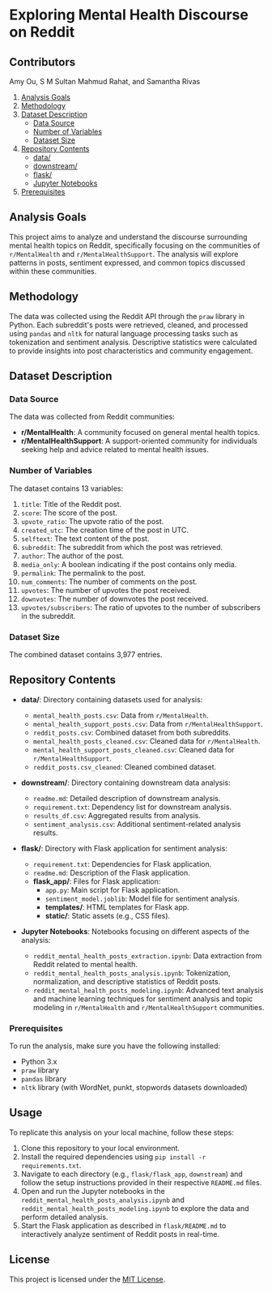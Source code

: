 # Exploring Mental Health Discourse on Reddit

## Contributors 
Amy Ou, S M Sultan Mahmud Rahat, and Samantha Rivas 

1. [Analysis Goals](#analysis-goals)
2. [Methodology](#methodology)
3. [Dataset Description](#dataset-description)
   - [Data Source](#data-source)
   - [Number of Variables](#number-of-variables)
   - [Dataset Size](#dataset-size)
4. [Repository Contents](#repository-contents)
   - [data/](#data)
   - [downstream/](#downstream)
   - [flask/](#flask)
   - [Jupyter Notebooks](#jupyter-notebooks)
5. [Prerequisites](#prerequisites)

## Analysis Goals

This project aims to analyze and understand the discourse surrounding mental health topics on Reddit, specifically focusing on the communities of `r/MentalHealth` and `r/MentalHealthSupport`. The analysis will explore patterns in posts, sentiment expressed, and common topics discussed within these communities.

## Methodology

The data was collected using the Reddit API through the `praw` library in Python. Each subreddit's posts were retrieved, cleaned, and processed using `pandas` and `nltk` for natural language processing tasks such as tokenization and sentiment analysis. Descriptive statistics were calculated to provide insights into post characteristics and community engagement.

## Dataset Description

### Data Source
The data was collected from Reddit communities:
- **r/MentalHealth**: A community focused on general mental health topics.
- **r/MentalHealthSupport**: A support-oriented community for individuals seeking help and advice related to mental health issues.

### Number of Variables
The dataset contains 13 variables:
1. `title`: Title of the Reddit post.
2. `score`: The score of the post.
3. `upvote_ratio`: The upvote ratio of the post.
4. `created_utc`: The creation time of the post in UTC.
5. `selftext`: The text content of the post.
6. `subreddit`: The subreddit from which the post was retrieved.
7. `author`: The author of the post.
8. `media_only`: A boolean indicating if the post contains only media.
9. `permalink`: The permalink to the post.
10. `num_comments`: The number of comments on the post.
11. `upvotes`: The number of upvotes the post received.
12. `downvotes`: The number of downvotes the post received.
13. `upvotes/subscribers`: The ratio of upvotes to the number of subscribers in the subreddit.

### Dataset Size
The combined dataset contains 3,977 entries.

## Repository Contents
- **data/**: Directory containing datasets used for analysis:
  - `mental_health_posts.csv`: Data from `r/MentalHealth`.
  - `mental_health_support_posts.csv`: Data from `r/MentalHealthSupport`.
  - `reddit_posts.csv`: Combined dataset from both subreddits.
  - `mental_health_posts_cleaned.csv`: Cleaned data for `r/MentalHealth`.
  - `mental_health_support_posts_cleaned.csv`: Cleaned data for `r/MentalHealthSupport`.
  - `reddit_posts.csv_cleaned`: Cleaned combined dataset.

- **downstream/**: Directory containing downstream data analysis:
  - `readme.md`: Detailed description of downstream analysis.
  - `requirement.txt`: Dependency list for downstream analysis.
  - `results_df.csv`: Aggregated results from analysis.
  - `sentiment_analysis.csv`: Additional sentiment-related analysis results.

- **flask/**: Directory with Flask application for sentiment analysis:
  - `requirement.txt`: Dependencies for Flask application.
  - `readme.md`: Description of the Flask application.
  - **flask_app/**: Files for Flask application:
    - `app.py`: Main script for Flask application.
    - `sentiment_model.joblib`: Model file for sentiment analysis.
    - **templates/**: HTML templates for Flask app.
    - **static/**: Static assets (e.g., CSS files).

- **Jupyter Notebooks**: Notebooks focusing on different aspects of the analysis:
  - `reddit_mental_health_posts_extraction.ipynb`: Data extraction from Reddit related to mental health.
  - `reddit_mental_health_posts_analysis.ipynb`: Tokenization, normalization, and descriptive statistics of Reddit posts.
  - `reddit_mental_health_posts_modeling.ipynb`: Advanced text analysis and machine learning techniques for sentiment analysis and topic modeling in `r/MentalHealth` and `r/MentalHealthSupport` communities.


### Prerequisites
To run the analysis, make sure you have the following installed:
- Python 3.x
- `praw` library
- `pandas` library
- `nltk` library (with WordNet, punkt, stopwords datasets downloaded)

## Usage

To replicate this analysis on your local machine, follow these steps:

1. Clone this repository to your local environment.
2. Install the required dependencies using `pip install -r requirements.txt`.
3. Navigate to each directory (e.g., `flask/flask_app`, `downstream`) and follow the setup instructions provided in their respective `README.md` files.
4. Open and run the Jupyter notebooks in the `reddit_mental_health_posts_analysis.ipynb` and `reddit_mental_health_posts_modeling.ipynb` to explore the data and perform detailed analysis.
5. Start the Flask application as described in `flask/README.md` to interactively analyze sentiment of Reddit posts in real-time.

## License

This project is licensed under the [MIT License](LICENSE).
